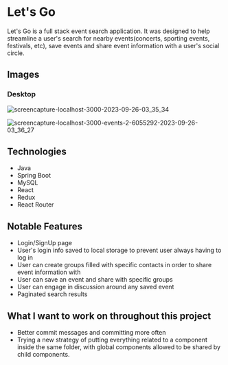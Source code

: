 # Let's Go

Let's Go is a full stack event search application. It was designed to help streamline a user's search for nearby events(concerts, sporting events, festivals, etc), save events and share event information with a user's social circle.

## Images

### Desktop

![screencapture-localhost-3000-2023-09-26-03_35_34](https://github.com/eazy13forlife/lights-off-frontend-2/assets/72288176/7371631f-af95-42de-8277-839c5001a005)

![screencapture-localhost-3000-events-2-6055292-2023-09-26-03_36_27](https://github.com/eazy13forlife/lights-off-frontend-2/assets/72288176/4dfd42cf-7487-493b-a1d5-1f3df89cc130)

## Technologies

- Java
- Spring Boot
- MySQL
- React
- Redux
- React Router

## Notable Features

- Login/SignUp page
- User's login info saved to local storage to prevent user always having to log in
- User can create groups filled with specific contacts in order to share event information with
- User can save an event and share with specific groups
- User can engage in discussion around any saved event
- Paginated search results

## What I want to work on throughout this project

- Better commit messages and committing more often
- Trying a new strategy of putting everything related to a component inside the same folder, with global components allowed to be shared by child components.

